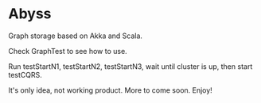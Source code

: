 Abyss
=====

Graph storage based on Akka and Scala.

Check GraphTest to see how to use.

Run testStartN1, testStartN2, testStartN3, wait until cluster is up, then start testCQRS.

It's only idea, not working product. More to come soon. Enjoy!
